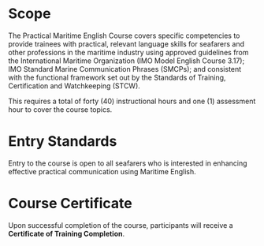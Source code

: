 # Scope

The Practical Maritime English Course covers specific competencies to provide trainees with practical, relevant language skills for seafarers and other professions in the maritime industry using approved guidelines from the International Maritime Organization (IMO Model English Course 3.17); IMO Standard Marine Communication Phrases (SMCPs); and consistent with the functional framework set out by the Standards of Training, Certification and Watchkeeping (STCW).

This requires a total of forty (40) instructional hours and one (1) assessment hour to cover the course topics.

# Entry Standards

Entry to the course is open to all seafarers who is interested in enhancing effective practical communication using Maritime English.

# Course Certificate

Upon successful completion of the course, participants will receive a **Certificate of Training Completion**.